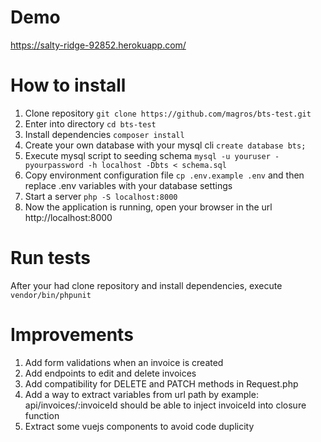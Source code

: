 # Demo
https://salty-ridge-92852.herokuapp.com/

# How to install
1. Clone repository `git clone https://github.com/magros/bts-test.git`
2. Enter into directory `cd bts-test`
3. Install dependencies `composer install`
4. Create your own database with your mysql cli `create database bts;`
5. Execute mysql script to seeding schema `mysql -u youruser -pyourpassword -h localhost -Dbts < schema.sql`
6. Copy environment configuration file `cp .env.example .env` and then replace .env variables with your database settings
7. Start a server `php -S localhost:8000`
8. Now the application is running, open your browser in the url http://localhost:8000

# Run tests
After your had clone repository and install dependencies, execute `vendor/bin/phpunit`

# Improvements
1. Add form validations when an invoice is created
2. Add endpoints to edit and delete invoices
3. Add compatibility for DELETE and PATCH methods in Request.php
4. Add a way to extract variables from url path by example: api/invoices/:invoiceId should be able to inject invoiceId into closure function
5. Extract some vuejs components to avoid code duplicity
